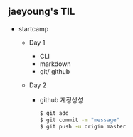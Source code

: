 ## jaeyoung's TIL

- startcamp
  - Day 1
    - CLI
    - markdown
    - git/ github
    
  - Day 2
    - github 계정생성
    
      ```bash
      $ git add
      $ git commit -m "message"
      $ git push -u origin master
      ```
    
      
    
    